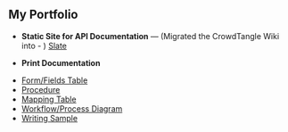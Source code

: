 
My Portfolio
------------

* **Static Site for API Documentation** — (Migrated the CrowdTangle Wiki into - ) [Slate](https://inshuu.github.io/slate/) 

* **Print Documentation**
- [Form/Fields Table](https://github.com/inshuu/slate/blob/master/form_fields_table_example1.jpg)
- [Procedure](https://github.com/inshuu/slate/blob/master/procedure_example.jpg)
- [Mapping Table](https://github.com/inshuu/slate/blob/master/table_example1.jpg)
- [Workflow/Process Diagram](https://github.com/inshuu/slate/blob/master/workflow_example2.jpg)
- [Writing Sample](https://github.com/inshuu/slate/blob/master/writing_sample1.jpg)
